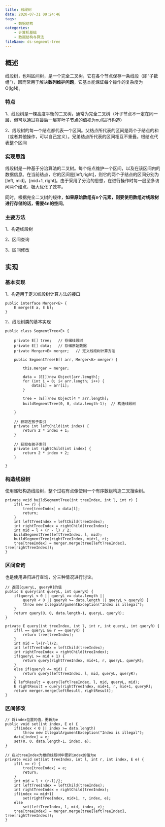 ```yaml
---
title: 线段树
date: 2020-07-31 09:24:46
tags:
	- 数据结构
categories:
	- 计算机基础
	- 数据结构与算法
fileName: ds-segment-tree
---
```


## 概述

线段树，也叫区间树，是一个完全二叉树，它在各个节点保存一条线段（即“子数组”），因而常用于解决**数列维护问题**，它基本能保证每个操作的复杂度为O(lgN)。

### 特点

1、线段树是一棵高度平衡的二叉树，通常为完全二叉树（叶子节点不一定在同一层，但可以通过将最后一层非叶子节点的值视为null进行构造）

2、线段树的每一个结点都代表一个区间。父结点所代表的区间是两个子结点的和（或者其他操作，可以自己定义）。兄弟结点所代表的区间相互不重叠。根结点代表整个区间

### 实现思路

线段树是一种基于分治算法的二叉树。每个结点维护一个区间，以及在该区间内的数据信息。在当前结点，它的区间是[left,right]，则它的两个子结点的区间分别为[left, mid]，[mid+1, right]。由于采用了分治的思想，在进行操作时每一层至多访问两个结点，极大优化了效率。

同时，根据完全二叉树的规律，**如果原始数组有n个元素，则要使用数组对线段树进行存储的话，需要4n的空间**。

### 主要方法

1、构造线段树

2、区间查询

3、区间修改



## 实现

### 基本实现

1、构造用于定义线段树计算方法的接口

```
public interface Merger<E> {
    E merge(E a, E b);
}
```

2、线段树类的基本实现

```
public class SegmentTree<E> {

    private E[] tree;	// 存储线段树
    private E[] data;	// 存储原始数据
    private Merger<E> merger;	// 定义线段树计算方法

    public SegmentTree(E[] arr, Merger<E> merger) {

        this.merger = merger;

        data = (E[])new Object[arr.length];
        for (int i = 0; i< arr.length; i++) {
            data[i] = arr[i];
        }

        tree = (E[])new Object[4 * arr.length];
        buildSegmentTree(0, 0, data.length-1);	// 构造线段树

    }

	// 获取左孩子索引
    private int leftChild(int index) {
        return 2 * index + 1;
    }
	
	// 获取右孩子索引
    private int rightChild(int index) {
        return 2 * index + 2;
    }

}
```

### 构造线段树

使用递归构造线段树，整个过程有点像使用一个有序数组构造二叉搜索树。

```
private void buildSegmentTree(int treeIndex, int l, int r) {
    if(l == r) {
        tree[treeIndex] = data[l];
        return;
    }
    int leftTreeIndex = leftChild(treeIndex);
    int rightTreeIndex = rightChild(treeIndex);
    int mid = l + (r - l) / 2;
    buildSegmentTree(leftTreeIndex, l, mid);
    buildSegmentTree(rightTreeIndex, mid+1, r);
    tree[treeIndex] = merger.merge(tree[leftTreeIndex], tree[rightTreeIndex]);
}
```

### 区间查询

也是使用递归进行查询，分三种情况进行讨论。

```
// 返回[queryL, queryR]的值
public E query(int queryL, int queryR) {
    if(queryL < 0 || queryL >= data.length ||
        queryR < 0 || queryR >= data.length || queryL > queryR) {
        throw new IllegalArgumentException("Index is illegal");
    }
    return query(0, 0, data.length-1, queryL, queryR);
}

private E query(int treeIndex, int l, int r, int queryL, int queryR) {
    if(l == queryL && r == queryR) {
        return tree[treeIndex];
    }
    int mid = l+(r-l)/2;
    int leftTreeIndex = leftChild(treeIndex);
    int rightTreeIndex = rightChild(treeIndex);
    if(queryL >= mid + 1) {
        return query(rightTreeIndex, mid+1, r, queryL, queryR);
    }
    else if(queryR <= mid) {
        return query(leftTreeIndex, l, mid, queryL, queryR);
    }
    E leftResult = query(leftTreeIndex, l, mid, queryL, mid);
    E rightResult = query(rightTreeIndex, mid+1, r, mid+1, queryR);
    return merger.merge(leftResult, rightResult);
}
```

### 区间修改

```
// 将index位置的值，更新为e
public void set(int index, E e) {
    if(index < 0 || index >= data.length)
        throw new IllegalArgumentException("Index is illegal");
    data[index] = e;
    set(0, 0, data.length-1, index, e);
}

// 在以treeIndex为根的线段树中更新index的值为e
private void set(int treeIndex, int l, int r, int index, E e) {
    if(l == r) {
        tree[treeIndex] = e;
        return;
    }
    int mid = l + (r-l)/2;
    int leftTreeIndex = leftChild(treeIndex);
    int rightTreeIndex = rightChild(treeIndex);
    if(index >= mid+1)
        set(rightTreeIndex, mid+1, r, index, e);
    else
        set(leftTreeIndex, l, mid, index, e);
    tree[treeIndex] = merger.merge(tree[leftTreeIndex], tree[rightTreeIndex]);
}
```


